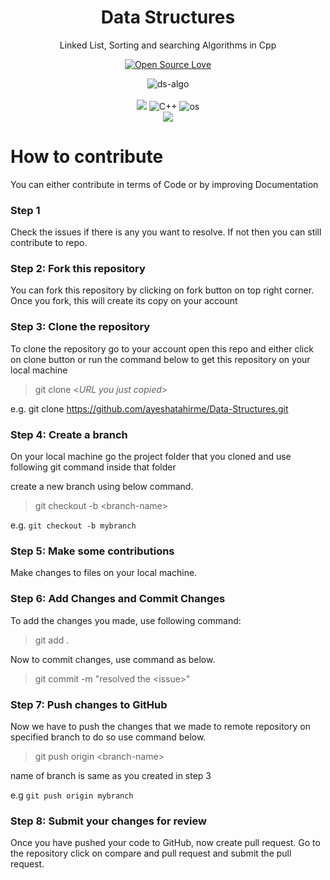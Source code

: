 <h1 align="center">Data Structures</h1> 
<p align="center">Linked List, Sorting and searching Algorithms in Cpp
<br>
<div align="center">

[![Open Source Love](https://badges.frapsoft.com/os/v2/open-source.svg?v=103)](https://github.com/ST1LLWATER/Sorting-Algorithms)

</div>

<div align="center">
  <img src="https://hacktoberfest.digitalocean.com/_nuxt/img/logo-hacktoberfest-full.f42e3b1.svg" alt="ds-algo">
</div>

<br>

<div align="center">
  <img src="https://forthebadge.com/images/badges/for-you.svg" />
  <img src="https://forthebadge.com/images/badges/made-with-c-plus-plus.svg" alt="C++">
  <img src="https://forthebadge.com/images/badges/open-source.svg" alt="os">
  <br>
  <img src="https://forthebadge.com/images/badges/built-by-developers.svg" />
</div>


<!-- <img src="img/MSFTStudentambassadors.gif" width="900" height="400"/> -->

# How to contribute
You can either contribute in terms of Code or by improving Documentation

### Step 1
Check the issues if there is any you want to resolve. If not then you can still contribute to repo.

### Step 2: Fork this repository
You can fork this repository by clicking on fork button on top right corner. Once you fork, this will create its copy on your account

### Step 3: Clone the repository 
To clone the repository go to your account open this repo and either click on clone button or run the command below to get this repository on your local machine

> git clone <_URL you just copied_>

e.g. git clone https://github.com/ayeshatahirme/Data-Structures.git

### Step 4: Create a branch
On your local machine go the project folder that you cloned and use following git command inside that folder

create a new branch using below command.

> git checkout -b \<branch-name\>

e.g. `git checkout -b mybranch`

### Step 5: Make some contributions
Make changes to files on your local machine. 

### Step 6: Add Changes and Commit Changes
To add the changes you made, use following command:

> git add .

Now to commit changes, use command as below.

> git commit -m "resolved the \<issue\>"

### Step 7: Push changes to GitHub
Now we have to push the changes that we made to remote repository on specified branch to do so use command below.

> git push origin \<branch-name\>

name of branch is same as you created in step 3

e.g `git push origin mybranch`

### Step 8: Submit your changes for review
Once you have pushed your code to GitHub, now create pull request. Go to the repository click on compare and pull request and submit the pull request.
